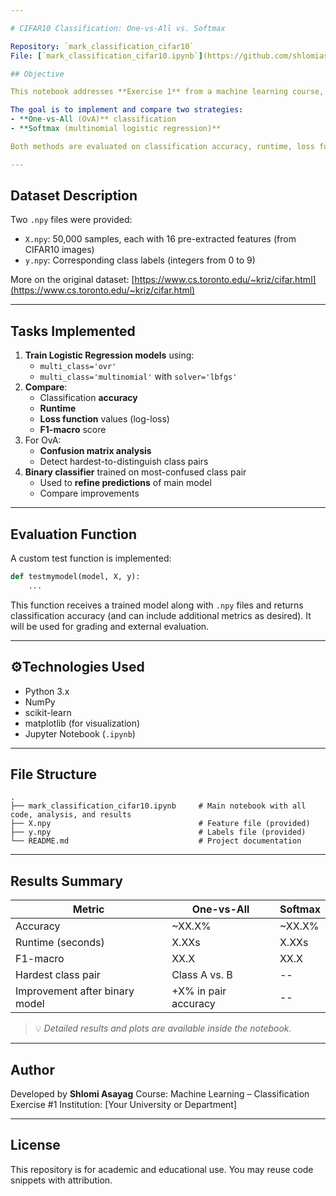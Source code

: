 ```yaml
---

# CIFAR10 Classification: One-vs-All vs. Softmax

Repository: `mark_classification_cifar10`  
File: [`mark_classification_cifar10.ipynb`](https://github.com/shlomias1/mark_classification_cifar10/blob/main/mark_classification_cifar10.ipynb)

## Objective

This notebook addresses **Exercise 1** from a machine learning course, focusing on multi-class classification of the well-known **CIFAR10 dataset** using **logistic regression**.

The goal is to implement and compare two strategies:
- **One-vs-All (OvA)** classification
- **Softmax (multinomial logistic regression)**

Both methods are evaluated on classification accuracy, runtime, loss function value, F1 score, and confusion matrix analysis.

---
```


## Dataset Description

Two `.npy` files were provided:
- `X.npy`: 50,000 samples, each with 16 pre-extracted features (from CIFAR10 images)
- `y.npy`: Corresponding class labels (integers from 0 to 9)

More on the original dataset: [https://www.cs.toronto.edu/~kriz/cifar.html](https://www.cs.toronto.edu/~kriz/cifar.html)

---

## Tasks Implemented

1. **Train Logistic Regression models** using:
   - `multi_class='ovr'`
   - `multi_class='multinomial'` with `solver='lbfgs'`
2. **Compare**:
   - Classification **accuracy**
   - **Runtime**
   - **Loss function** values (log-loss)
   - **F1-macro** score
3. For OvA:
   - **Confusion matrix analysis**
   - Detect hardest-to-distinguish class pairs
4. **Binary classifier** trained on most-confused class pair
   - Used to **refine predictions** of main model
   - Compare improvements

---

## Evaluation Function

A custom test function is implemented:

```python
def testmymodel(model, X, y):
    ...
````

This function receives a trained model along with `.npy` files and returns classification accuracy (and can include additional metrics as desired). It will be used for grading and external evaluation.

---

## ⚙Technologies Used

* Python 3.x
* NumPy
* scikit-learn
* matplotlib (for visualization)
* Jupyter Notebook (`.ipynb`)

---

## File Structure

```
.
├── mark_classification_cifar10.ipynb     # Main notebook with all code, analysis, and results
├── X.npy                                 # Feature file (provided)
├── y.npy                                 # Labels file (provided)
└── README.md                             # Project documentation
```

---

## Results Summary

| Metric                         | One-vs-All           | Softmax |
| ------------------------------ | -------------------- | ------- |
| Accuracy                       | \~XX.X%              | \~XX.X% |
| Runtime (seconds)              | X.XXs                | X.XXs   |
| F1-macro                       | XX.X                 | XX.X    |
| Hardest class pair             | Class A vs. B        | --      |
| Improvement after binary model | +X% in pair accuracy | --      |

> 💡 *Detailed results and plots are available inside the notebook.*

---

## Author

Developed by **Shlomi Asayag**
Course: Machine Learning – Classification Exercise #1
Institution: \[Your University or Department]

---

## License

This repository is for academic and educational use.
You may reuse code snippets with attribution.

```
